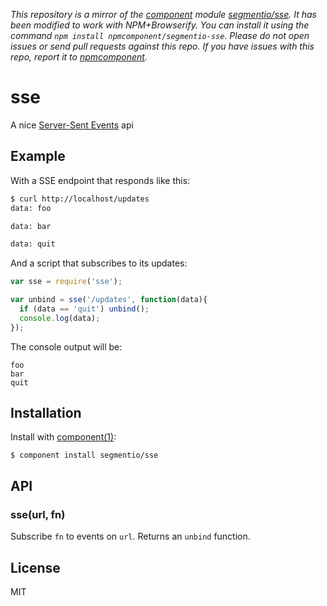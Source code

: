 *This repository is a mirror of the [component](http://component.io) module [segmentio/sse](http://github.com/segmentio/sse). It has been modified to work with NPM+Browserify. You can install it using the command `npm install npmcomponent/segmentio-sse`. Please do not open issues or send pull requests against this repo. If you have issues with this repo, report it to [npmcomponent](https://github.com/airportyh/npmcomponent).*

# sse

  A nice [Server-Sent Events](http://www.html5rocks.com/en/tutorials/eventsource/basics/) api

## Example

  With a SSE endpoint that responds like this:

```bash
$ curl http://localhost/updates
data: foo

data: bar

data: quit

```

  And a script that subscribes to its updates:

```js
var sse = require('sse');

var unbind = sse('/updates', function(data){
  if (data == 'quit') unbind();
  console.log(data);
});
```

  The console output will be:

    foo
    bar
    quit

## Installation

  Install with [component(1)](http://component.io):

    $ component install segmentio/sse

## API

### sse(url, fn)

  Subscribe `fn` to events on `url`. Returns an `unbind` function.

## License

  MIT
